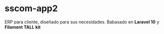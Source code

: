 # sscom-app2
 ERP para cliente, diseñado para sus necesidades.
 Babasado en **Laravel 10** y **Filament TALL kit**
